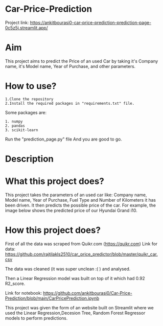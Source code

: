 ﻿# Car-Price-Prediction
Project link: https://ankitbourasi0-car-price-prediction-prediction-page-0c5z5j.streamlit.app/
# Aim
This project aims to predict the Price of an used Car by taking it's Company name, it's Model name, Year of Purchase, and other parameters.
# How to use? 
    1.Clone the repository
    2.Install the required packages in "requirements.txt" file.  
Some packages are:

    1. numpy
    2. pandas
    3. scikit-learn
Run the "prediction_page.py" file And you are good to go.
# Description
# What this project does? 

This project takes the parameters of an used car like: Company name, Model name, Year of Purchase, Fuel Type and Number of Kilometers it has been driven.
It then predicts the possible price of the car. For example, the image below shows the predicted price of our Hyundai Grand i10.


# How this project does?
First of all the data was scraped from Quikr.com (https://quikr.com) Link for data: https://github.com/rajtilakls2510/car_price_predictor/blob/master/quikr_car.csv

The data was cleaned (it was super unclean :( ) and analysed.

Then a Linear Regression model was built on top of it which had 0.92 R2_score.

Link for notebook: https://github.com/ankitbourasi0/Car-Price-Prediction/blob/main/CarPricePrediction.ipynb

This project was given the form of an website built on Streamlit where we used the Linear Regression,Decesion Tree, Random Forest Regressor models to perform predictions.
